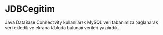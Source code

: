 # JDBCegitim
Java DataBase Connectivity kullanılarak MySQL veri tabanımıza bağlanarak veri ekledik ve ekrana tabloda bulunan verileri yazdırdık.
